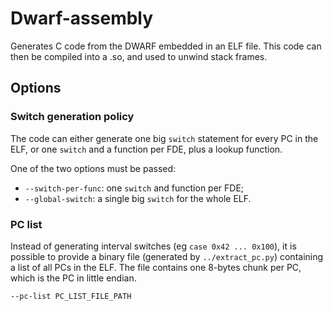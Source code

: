 # Dwarf-assembly

Generates C code from the DWARF embedded in an ELF file. This code can then be
compiled into a .so, and used to unwind stack frames.

## Options

### Switch generation policy

The code can either generate one big `switch` statement for every PC in the
ELF, or one `switch` and a function per FDE, plus a lookup function.

One of the two options must be passed:

* `--switch-per-func`: one `switch` and function per FDE;
* `--global-switch`: a single big `switch` for the whole ELF.

### PC list

Instead of generating interval switches (eg `case 0x42 ... 0x100`), it is
possible to provide a binary file (generated by `../extract_pc.py`) containing
a list of all PCs in the ELF. The file contains one 8-bytes chunk per PC,
which is the PC in little endian.

`--pc-list PC_LIST_FILE_PATH`
